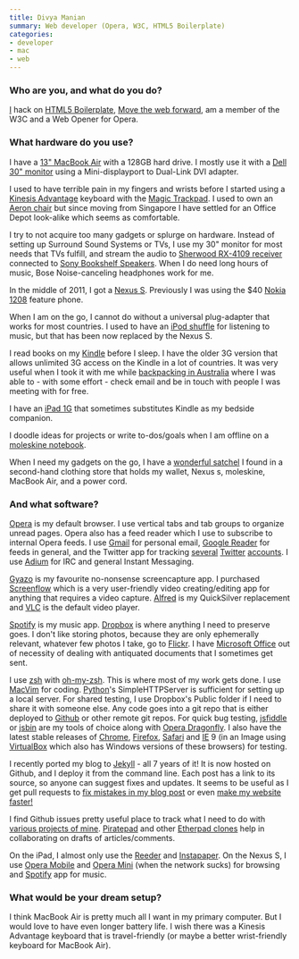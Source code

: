 ```yaml
---
title: Divya Manian
summary: Web developer (Opera, W3C, HTML5 Boilerplate)
categories:
- developer
- mac
- web
---
```


### Who are you, and what do you do?

[I](http://nimbupani.com/ "Divya's website.") hack on [HTML5 Boilerplate][html5-boilerplate], [Move the web forward](http://movethewebforward.org/ "A site for giving back to the web standards community."), am a member of the W3C and a Web Opener for Opera.

### What hardware do you use?

I have a [13" MacBook Air][macbook-air] with a 128GB hard drive. I mostly use it with a [Dell 30" monitor][ultrasharp-3007wfp] using a Mini-displayport to Dual-Link DVI adapter.

I used to have terrible pain in my fingers and wrists before I started using a [Kinesis Advantage][advantage] keyboard with the [Magic Trackpad][magic-trackpad]. I used to own an [Aeron chair][aeron] but since moving from Singapore I have settled for an Office Depot look-alike which seems as comfortable.

I try to not acquire too many gadgets or splurge on hardware. Instead of setting up Surround Sound Systems or TVs, I use my 30" monitor for most needs that TVs fulfill, and stream the audio to [Sherwood RX-4109 receiver][rx-4109] connected to [Sony Bookshelf Speakers][ss-b1000]. When I do need long hours of music, Bose Noise-canceling headphones work for me.

In the middle of 2011, I got a [Nexus S][nexus-s]. Previously I was using the $40 [Nokia 1208][1208] feature phone.

When I am on the go, I cannot do without a universal plug-adapter that works for most countries. I used to have an [iPod shuffle][ipod-shuffle] for listening to music, but that has been now replaced by the Nexus S.

I read books on my [Kindle][] before I sleep. I have the older 3G version that allows unlimited 3G access on the Kindle in a lot of countries. It was very useful when I took it with me while [backpacking in Australia](http://www.flickr.com/photos/nimbupani/collections/72157625126194887/ "Divya's photos from her backpacking trip.") where I was able to - with some effort - check email and be in touch with people I was meeting with for free.

I have an [iPad 1G][ipad] that sometimes substitutes Kindle as my bedside companion.

I doodle ideas for projects or write to-dos/goals when I am offline on a [moleskine notebook](http://www.flickr.com/photos/nimbupani/6870201573/in/photostream "A photo of Divya's moleskine.").

When I need my gadgets on the go, I have a [wonderful satchel](http://photos.brookhartfamily.com/Events/jQuery-Conference-Boston-2011/19305028_sKTWvd#!i=1507863579&k=4pDdgRR&lb=1&s=L "A photo of Divya's satchel.") I found in a second-hand clothing store that holds my wallet, Nexus s, moleskine, MacBook Air, and a power cord.

### And what software?

[Opera][] is my default browser. I use vertical tabs and tab groups to organize unread pages. Opera also has a feed reader which I use to subscribe to internal Opera feeds. I use [Gmail][] for personal email, [Google Reader][google-reader] for feeds in general, and the Twitter app for tracking [several](https://twitter.com/#!/divya "One of Divya's Twitter accounts.") [Twitter](https://twitter.com/#!/nimbupani "Another of Divya's Twitter accounts.") [accounts](https://twitter.com/#!/h5bp "The Twitter account for HTML5 Boilerplate."). I use [Adium][] for IRC and general Instant Messaging.

[Gyazo][] is my favourite no-nonsense screencapture app. I purchased [Screenflow][] which is a very user-friendly video creating/editing app for anything that requires a video capture. [Alfred][] is my QuickSilver replacement and [VLC][] is the default video player.

[Spotify][] is my music app. [Dropbox][] is where anything I need to preserve goes. I don't like storing photos, because they are only ephemerally relevant, whatever few photos I take, go to [Flickr](http://www.flickr.com/photos/nimbupani "Divya's photos on Flickr."). I have [Microsoft Office][office] out of necessity of dealing with antiquated documents that I sometimes get sent.

I use [zsh][] with [oh-my-zsh][]. This is where most of my work gets done. I use [MacVim][] for coding. [Python][]'s SimpleHTTPServer is sufficient for setting up a local server. For shared testing, I use Dropbox's Public folder if I need to share it with someone else. Any code goes into a git repo that is either deployed to [Github][] or other remote git repos. For quick bug testing, [jsfiddle][] or [jsbin][] are my tools of choice along with [Opera Dragonfly][dragonfly]. I also have the latest stable releases of [Chrome][], [Firefox][], [Safari][] and [IE][internet-explorer] 9 (in an Image using [VirtualBox][] which also has Windows versions of these browsers) for testing.

I recently ported my blog to [Jekyll][] - all 7 years of it! It is now hosted on Github, and I deploy it from the command line. Each post has a link to its source, so anyone can suggest fixes and updates. It seems to be useful as I get pull requests to [fix mistakes in my blog post](https://github.com/nimbupani/nimbupani.github.com/pull/6 "A fix for one of Divya's posts.") or even [make my website faster!](https://github.com/nimbupani/nimbupani.github.com/pull/10 "An optimisation pull request for Divya's site.")

I find Github issues pretty useful place to track what I need to do with [various projects of mine](https://github.com/nimbupani/ "Divya's Github account."). [Piratepad][] and other [Etherpad clones][mopad] help in collaborating on drafts of articles/comments.

On the iPad, I almost only use the [Reeder][reeder-ios] and [Instapaper][instapaper-ios]. On the Nexus S, I use [Opera Mobile][opera-mobile-android] and [Opera Mini][opera-mini-android] (when the network sucks) for browsing and [Spotify][spotify-android] app for music.

### What would be your dream setup?

I think MacBook Air is pretty much all I want in my primary computer. But I would love to have even longer battery life. I wish there was a Kinesis Advantage keyboard that is travel-friendly (or maybe a better wrist-friendly keyboard for MacBook Air).

[1208]: http://mobile.softpedia.com/phones/Nokia/Nokia-1208.shtml "A basic mobile phone."
[advantage]: http://www.kinesis-ergo.com/shop/advantage-for-pc-mac/ "A fancy ergonomic keyboard."
[aeron]: http://www.hermanmiller.com/products/seating/performance-work-chairs/aeron-chairs.html "A work chair."
[ipad]: https://www.apple.com/ipad/ "A tablet device."
[ipod-shuffle]: https://www.apple.com/ipod-shuffle/ "A very small music player."
[kindle]: https://www.amazon.com/Kindle-Ereader-ebook-reader/dp/B007HCCNJU "A digital book reader."
[macbook-air]: https://www.apple.com/macbook-air/ "A very thin laptop."
[magic-trackpad]: https://www.apple.com/magictrackpad/ "A trackpad for desktop machines."
[nexus-s]: http://www.google.com/nexus/ "An Android-based smartphone."
[rx-4109]: https://www.amazon.com/Sherwood-RX-4109-Stereo-Receiver-Black/dp/B000MBUSD6 "A stereo receiver."
[ss-b1000]: https://www.amazon.com/Sony-SS-B1000-4-Inch-Bookshelf-Speakers/dp/B000OG88KY "Speakers."
[ultrasharp-3007wfp]: https://www.amazon.com/Dell-3007WFP-HC-30-Inch-Widescreen-Monitor/dp/B001AO2QLG "Dell's 30 inch widescreen LCD monitor."
[adium]: https://en.wikipedia.org/wiki/Adium "A multi-protocol chat application for the Mac."
[alfred]: https://www.alfredapp.com/ "A launcher app for the Mac."
[chrome]: https://www.google.com/intl/en/chrome/browser/ "A WebKit-based browser, where each tab runs in its own thread."
[dragonfly]: http://www.opera.com/dragonfly/ "A development and debugging tool in Opera."
[dropbox]: https://www.dropbox.com/ "Online syncing and storage."
[firefox]: https://www.mozilla.org/en-US/firefox/new/ "A cross-platform open-source web browser."
[github]: https://github.com/ "A Git code repository service."
[gmail]: https://mail.google.com/mail/ "Web-based email."
[google-reader]: https://en.wikipedia.org/wiki/Google_Reader "A web-based feed reader."
[gyazo]: https://gyazo.com/ "A screenshot capturing and sharing tool for the Mac."
[html5-boilerplate]: https://html5boilerplate.com/ "A base HTML5, CSS and JS template."
[instapaper-ios]: https://www.instapaper.com/iphone "An iPhone app for reading Instapaper saved pages."
[internet-explorer]: https://en.wikipedia.org/wiki/Internet_Explorer "A PC web browser."
[jekyll]: https://jekyllrb.com/ "A static site generator."
[jsbin]: http://jsbin.com/ "A Javascript and CSS test service."
[jsfiddle]: https://jsfiddle.net/ "A Javascript playground."
[macvim]: https://github.com/macvim-dev/macvim "A Mac GUI port of vim."
[mopad]: https://etherpad-mozilla.org/ "A collaborative text editor."
[office]: https://products.office.com/en-us/home "An office productivity suite."
[oh-my-zsh]: https://github.com/robbyrussell/oh-my-zsh "A framework of extensions and themes for the zsh shell."
[opera-mini-android]: https://en.wikipedia.org/wiki/Opera_Mini "An Android web browser that uses compression to speed up browsing."
[opera-mobile-android]: https://play.google.com/store/apps/details?id=com.opera.browser "A web browser for Android."
[opera]: http://www.opera.com/ "A cross-platform web browser."
[piratepad]: http://piratepad.net/front-page/ "A collaborative text editor."
[python]: https://www.python.org/ "An interpreted scripting language."
[reeder-ios]: http://reederapp.com/ios/ "A Google Reader client for iOS."
[safari]: https://www.apple.com/safari/ "A fast web browser."
[screenflow]: http://www.telestream.net/screenflow/overview.htm "A screencasting studio for the Mac."
[spotify-android]: https://play.google.com/store/apps/details?id=com.spotify.music "An Android client for the music service."
[spotify]: https://www.spotify.com/us/ "A music streaming service."
[virtualbox]: https://www.virtualbox.org/ "Open-source virtualisation software."
[vlc]: http://www.videolan.org/vlc/ "An open-source media player."
[zsh]: http://www.zsh.org/ "An interactive shell and scripting language."
